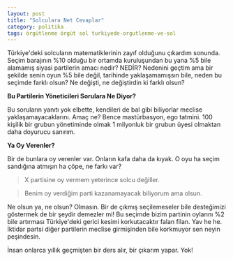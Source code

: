 ```yaml
---
layout: post
title: "Solculara Net Cevaplar"
category: politika
tags: örgütlenme örgüt sol turkiyede-orgutlenme-ve-sol
---
```


Türkiye'deki solcuların matematiklerinin zayıf olduğunu çıkardım sonunda. Seçim barajının %10 olduğu bir ortamda kuruluşundan bu yana %5 bile alamamış siyasi partilerin amacı nedir? NEDİR? Nedenini geçtim ama bir şekilde senin oyun %5 bile değil, tarihinde yaklaşamamışsın bile, neden bu seçimde farklı olsun? Ne değişti, ne değiştirdin ki farklı olsun?

**Bu Partilerin Yöneticileri Sorulara Ne Diyor?**

Bu soruların yanıtı yok elbette, kendileri de bal gibi biliyorlar meclise yaklaşamayacaklarını. Amaç ne? Bence mastürbasyon, ego tatmini. 100 kişilik bir grubun yönetiminde olmak 1 milyonluk bir grubun üyesi olmaktan daha doyurucu sanırım.

**Ya Oy Verenler?**

Bir de bunlara oy verenler var. Onların kafa daha da kıyak. O oyu ha seçim sandığına atmışın ha çöpe, ne farkı var?

> X partisine oy vermem yeterince solcu değiller.

> Benim oy verdiğim parti kazanamayacak biliyorum ama olsun.

Ne olsun ya, ne olsun? Olmasın. Bir de çıkmış seçilemeseler bile desteğimizi göstermek de bir şeydir demezler mi! Bu seçimde bizim partinin oylarını %2 bile artırması Türkiye'deki gerici kesimi korkutacaktır falan filan. Yav he he. İktidar partsi diğer partilerin meclise girmişinden bile korkmuyor sen neyin peşindesin.

İnsan onlarca yıllık geçmişten bir ders alır, bir çıkarım yapar. Yok!
